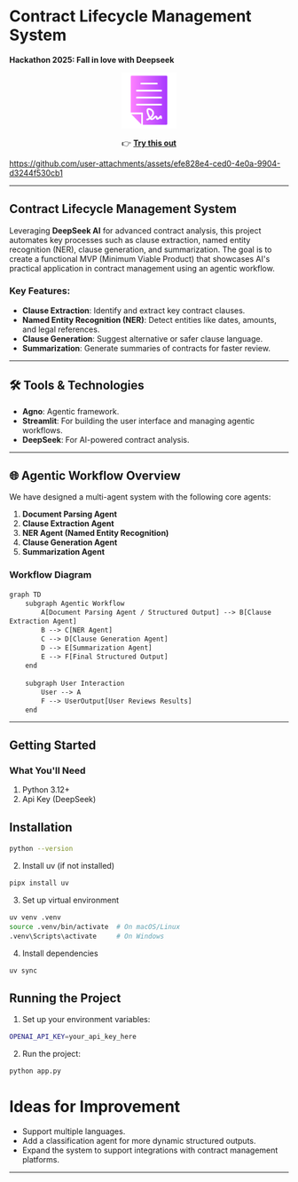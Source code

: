 # Contract Lifecycle Management System  
**Hackathon 2025: Fall in love with Deepseek**  

<p align="center">
  <img src="https://github.com/jin0x/deepseek-contract-lifecycle-management/blob/main/contract_img.png" width="20%">
</p>   

<p align="center">
  👉 <strong><a href="https://deepseek-smart-contract-analyzer.streamlit.app/">Try this out</a></strong>
</p>

https://github.com/user-attachments/assets/efe828e4-ced0-4e0a-9904-d3244f530cb1

---

## **Contract Lifecycle Management System**  

Leveraging **DeepSeek AI** for advanced contract analysis, this project automates key processes such as clause extraction, named entity recognition (NER), clause generation, and summarization. The goal is to create a functional MVP (Minimum Viable Product) that showcases AI's practical application in contract management using an agentic workflow.  

### **Key Features:**  

- **Clause Extraction**: Identify and extract key contract clauses.  
- **Named Entity Recognition (NER)**: Detect entities like dates, amounts, and legal references.  
- **Clause Generation**: Suggest alternative or safer clause language.  
- **Summarization**: Generate summaries of contracts for faster review.  

---

## 🛠️ **Tools & Technologies**  

- **Agno**: Agentic framework.  
- **Streamlit**: For building the user interface and managing agentic workflows.  
- **DeepSeek**: For AI-powered contract analysis.  

---

## 🌐 **Agentic Workflow Overview**  

We have designed a multi-agent system with the following core agents:  

1. **Document Parsing Agent**  
2. **Clause Extraction Agent**  
3. **NER Agent (Named Entity Recognition)**  
4. **Clause Generation Agent**  
5. **Summarization Agent**  

### **Workflow Diagram**  

```mermaid
graph TD
    subgraph Agentic Workflow
        A[Document Parsing Agent / Structured Output] --> B[Clause Extraction Agent]
        B --> C[NER Agent]
        C --> D[Clause Generation Agent]
        D --> E[Summarization Agent]
        E --> F[Final Structured Output]
    end

    subgraph User Interaction
        User --> A
        F --> UserOutput[User Reviews Results]
    end
```


---
## Getting Started

### What You'll Need

1. Python 3.12+ 
2.  Api Key (DeepSeek)

## Installation

```sh
python --version
```

2. Install uv (if not installed)

```sh
pipx install uv
```

3. Set up virtual environment

```sh
uv venv .venv
source .venv/bin/activate  # On macOS/Linux
.venv\Scripts\activate     # On Windows
```

4. Install dependencies

```sh
uv sync
```

## Running the Project

1. Set up your environment variables:

```sh
OPENAI_API_KEY=your_api_key_here  
```

2. Run the project:

```sh
python app.py
```
# Ideas for Improvement

* Support multiple languages.
* Add a classification agent for more dynamic structured outputs.
* Expand the system to support integrations with contract management platforms.

---
  
